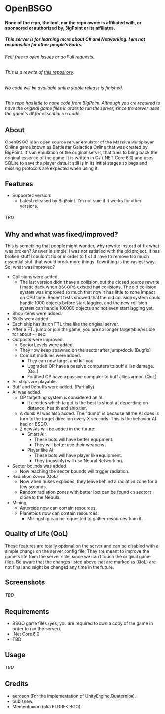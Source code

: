 # OpenBSGO

#### None of the repo, the tool, nor the repo owner is affiliated with, or sponsored or authorized by, BigPoint or its affiliates.
##### This server is for learning more about C# and Networking. I am not responsible for other people's Forks.
###### Feel free to open Issues or do Pull requests.
###### This is a rewrite of <a href="https://github.com/victti/BSGO-Private-Server" target="_blank">this repository</a>.
###### No code will be available until a stable release is finished.
###### This repo has little to none code from BigPoint. Although you are required to have the original game files in order to run the server, since the server uses the game's dll for essential run code.

## About
OpenBSGO is an open source server emulator of the Massive Multiplayer Online game known as Battlestar Galactica Online that was created by BigPoint. It's an emulation of the original server, that tries to bring back the original essence of the game. It is written in C# (.NET Core 6.0) and uses SQLite to save the player data. It still is in its initial stages so bugs and missing protocols are expected when using it.

## Features
- Supported version:
  - Latest released by BigPoint. I'm not sure if it works for other versions.
###### TBD

## Why and what was fixed/improved?
This is something that people might wonder, why rewrite instead of fix what was broken? Answer is simple: I was not satisfied with the old project. It has broken stuff I couldn't fix or in order to fix I'd have to remove too much essential stuff that would break more things. Rewritting is the easiest way. So, what was improved?
- Collisions were added.
  - The last version didn't have a collision, but the closed source rewrite I made back when BSGOPS existed had collisions. The old collision system was improved so much that now it has little to none impact on CPU time. Recent tests showed that the old collision system could handle 1000 objects before start lagging, and the new collision system can handle 100000 objects and not even start lagging yet.
- Shop items were added.
- Skills were added.
- Each ship has its on FTL time like the original server.
- After a FTL jump or join the game, you are no longer targetable/visible for about ~1 sec.
- Outposts were improved.
  - Sector Levels were added.
  - They now keep spawned on the sector after jump/dock. (Bugfix)
  - Combat modules were added.
    - They can now target and kill you.
    - Upgraded OP have a passive computers to buff allies damage. (QoL)
    - Fortified OP have a passive computer to buff allies armor. (QoL)
- All ships are playable.
- Buff and Debuffs were added. (Partially)
- AI was added.
  - OP targetting system is considered an AI.
    - It decides which target is the best to shoot at depending on distance, health and ship tier.
  - A dumb AI was also added. The "dumb" is because all the AI does is turn to the target direction every X seconds. This is the behavior AI had on BSGO.
  - 2 new AIs will be added in the future:
    - Smart AI:
      - These bots will have better equipment.
      - They will better use their weapons.
    - Player like AI:
      - These bots will have player like equipment.
      - They (possibly) will use Neural Networking.
- Sector bounds was added.
  - Now reaching the sector bounds will trigger radiation.
- Radiation Zones (QoL)
  - Now when nukes explodes, they leave behind a radiation zone for a few seconds.
  - Random radiation zones with better loot can be found on sectors close to the Nebula.
- Mining
  - Asteroids now can contain resources.
  - Planetoids now can contain resources.
    - Miningship can be requested to gather resources from it.

## Quality of Life (QoL)
These features are totally optional on the server and can be disabled with a simple change on the server config file. They are meant to improve the game's life from the server side, since we can't touch the original game files. Be aware that the changes listed above that are marked as (QoL) are not final and might be changed any time in the future.

## Screenshots
###### TBD

## Requirements
- BSGO game files (yes, you are required to own a copy of the game in order to run the server).
- .Net Core 6.0
- TBD

## Usage
###### TBD

## Credits
- aeroson (For the implementation of UnityEngine.Quaternion).
- bubisnew.
- Mementomori (aka FLOREK BGO).
